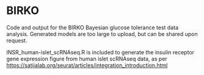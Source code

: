 # BIRKO
Code and output for the BIRKO Bayesian glucose tolerance test data analysis.
Generated models are too large to upload, but can be shared upon request.

INSR_human-islet_scRNAseq.R is included to generate the insulin receptor gene expression 
figure from human islet scRNAseq data, as per
https://satijalab.org/seurat/articles/integration_introduction.html

